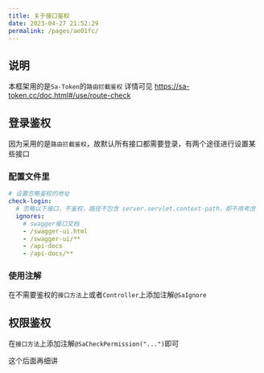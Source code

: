 ```yaml
---
title: 关于接口鉴权
date: 2023-04-27 21:52:29
permalink: /pages/ae01fc/
---
```

## 说明

本框架用的是`Sa-Token`的`路由拦截鉴权`
详情可见 https://sa-token.cc/doc.html#/use/route-check

## 登录鉴权

因为采用的是`路由拦截鉴权`，故默认所有接口都需要登录，有两个途径进行设置某些接口

### 配置文件里

```yml
# 设置忽略鉴权的地址
check-login:
  # 忽略以下接口，不鉴权，路径不包含 server.servlet.context-path，即不用考虑
  ignores:
    # swagger接口文档
    - /swagger-ui.html
    - /swagger-ui/**
    - /api-docs
    - /api-docs/**
```

### 使用注解

在不需要鉴权的`接口方法`上或者`Controller`上添加注解`@SaIgnore`

## 权限鉴权

在`接口方法`上添加注解`@SaCheckPermission("...")`即可

这个后面再细讲
